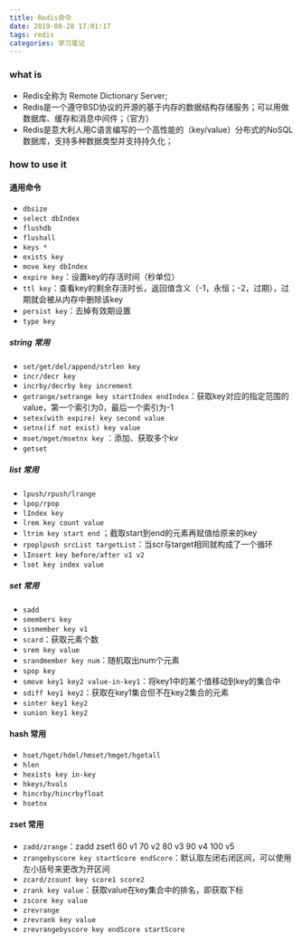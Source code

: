 ```yaml
---
title: Redis命令
date: 2019-08-28 17:01:17
tags: redis
categories: 学习笔记
---
```

### what is
- Redis全称为 Remote Dictionary Server;
- Redis是一个遵守BSD协议的开源的基于内存的数据结构存储服务；可以用做数据库、缓存和消息中间件；（官方）
- Redis是意大利人用C语言编写的一个高性能的（key/value）分布式的NoSQL数据库，支持多种数据类型并支持持久化；

### how to use it
#### 通用命令
- `dbsize`
- `select dbIndex`
- `flushdb`
- `flushall`
- `keys *`
- `exists key`
- `move key dbIndex`
- `expire key`：设置key的存活时间（秒单位）
- `ttl key`：查看key的剩余存活时长，返回值含义（-1，永恒；-2，过期），过期就会被从内存中删除该key
- `persist key`：去掉有效期设置
- `type key`

##### string 常用
- `set/get/del/append/strlen key`
- `incr/decr key`
- `incrby/decrby key increment`
- `getrange/setrange key startIndex endIndex`：获取key对应的指定范围的value，第一个索引为0，最后一个索引为-1
- `setex(with expire) key second value`
- `setnx(if not exist) key value`
- `mset/mget/msetnx key` ：添加、获取多个kv
- `getset`

##### list 常用
- `lpush/rpush/lrange`
- `lpop/rpop`
- `lIndex key`
- `lrem key count value`
- `ltrim key start end` ；截取start到end的元素再赋值给原来的key
- `rpoplpush srcList targetList`：当scr与target相同就构成了一个循环
- `lInsert key before/after v1 v2`
- `lset key index value`

##### set 常用
- `sadd `
- `smembers key`
- `sismember key v1`
- `scard`：获取元素个数
- `srem key value`
- `srandmember key num`：随机取出num个元素
- `spop key`
- `smove key1 key2 value-in-key1`：将key1中的某个值移动到key的集合中
- `sdiff key1 key2`：获取在key1集合但不在key2集合的元素
- `sinter key1 key2`
- `sunion key1 key2`

#### hash 常用
- `hset/hget/hdel/hmset/hmget/hgetall`
- `hlen`
- `hexists key in-key`
- `hkeys/hvals`
- `hincrby/hincrbyfloat`
- `hsetnx`

#### zset 常用
- `zadd/zrange`：zadd zset1 60 v1 70 v2 80 v3 90 v4 100 v5
- `zrangebyscore key startScore endScore`：默认取左闭右闭区间，可以使用左小括号来更改为开区间
- `zcard/zcount key score1 score2`
- `zrank key value`：获取value在key集合中的排名，即获取下标
- `zscore key value`
- `zrevrange`
- `zrevrank key value`
- `zrevrangebyscore key endScore startScore`

